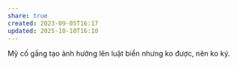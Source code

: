 ```yaml
---
share: true
created: 2023-09-05T16:17
updated: 2025-10-10T16:10
---
```

Mỹ cố gắng tạo ảnh hưởng lên luật biển nhưng ko được, nên ko ký. 